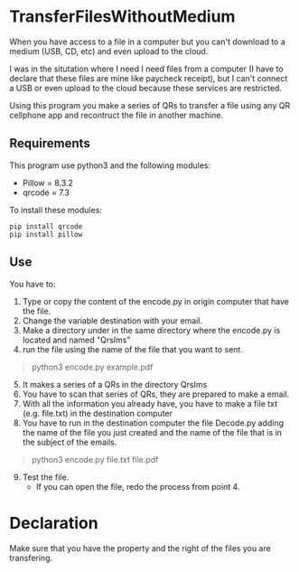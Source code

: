 # TransferFilesWithoutMedium

When you have access to a file in a computer but you can't download to a medium (USB, CD, etc)  and even upload to the cloud.

I was in the situtation where I need I need files from a computer (I have to declare that these files are mine like paycheck receipt), but I can't connect a USB or even upload to the cloud because these services are restricted. 

Using this program you make a series of QRs to transfer a file using any QR cellphone app and recontruct the file in another machine.

## Requirements

This program use python3 and the following modules: 

- Pillow = 8.3.2
- qrcode = 7.3

To install these modules:

```
pip install qrcode
pip install pillow
```

## Use

You have to:
1. Type or copy the content of the encode.py in origin computer that have the file.
2. Change the variable destination with your email.
3. Make a directory under in the same directory where the encode.py is located and named "QrsIms"
4. run the file using the name of the file that you want to sent.

>python3 encode.py example.pdf

5. It makes a series of a QRs in the directory QrsIms
6. You have to scan that series of QRs, they are prepared to make a email.
7. With all the information you already have, you have to make a file txt (e.g. file.txt) in the destination computer
8. You have to run in the destination computer the file Decode.py adding the name of the file you just created and the name of the file that is in the subject of the emails.

>python3 encode.py file.txt file.pdf

9. Test the file. 
   - If you can open the file, redo the process from point 4.

# Declaration

Make sure that you have the property and the right of the files you are transfering.

